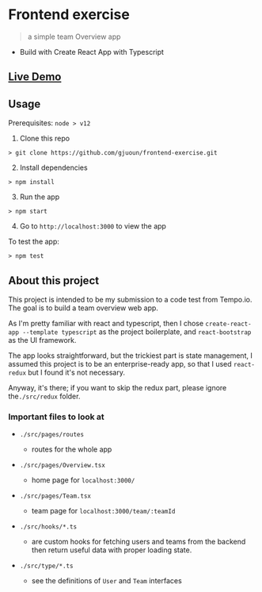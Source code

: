 # Frontend exercise

> a simple team Overview app

- Build with Create React App with Typescript

## [Live Demo](https://frontend-exercise-jun.vercel.app/)

## Usage

Prerequisites: `node > v12 `

1. Clone this repo

```shell
> git clone https://github.com/gjuoun/frontend-exercise.git
```

2. Install dependencies

```
> npm install
```

3. Run the app

```
> npm start
```

4. Go to `http://localhost:3000` to view the app

To test the app:

```
> npm test
```

## About this project

This project is intended to be my submission to a code test from Tempo.io. The goal is to build a team overview web app.

As I'm pretty familiar with react and typescript, then I chose `create-react-app --template typescript` as the project boilerplate, and `react-bootstrap` as the UI framework.

The app looks straightforward, but the trickiest part is state management, I assumed this project is to be an enterprise-ready app, so that I used `react-redux` but I found it's not necessary.

Anyway, it's there; if you want to skip the redux part, please ignore the`./src/redux` folder.

### Important files to look at

- `./src/pages/routes`

  - routes for the whole app

- `./src/pages/Overview.tsx`

  - home page for `localhost:3000/`

- `./src/pages/Team.tsx`

  - team page for `localhost:3000/team/:teamId`

- `./src/hooks/*.ts`

  - are custom hooks for fetching users and teams from the backend then return useful data with proper loading state.

- `./src/type/*.ts`
  - see the definitions of `User` and `Team` interfaces
